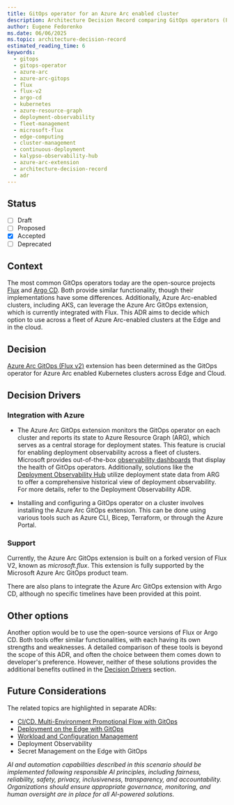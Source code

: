 ```yaml
---
title: GitOps operator for an Azure Arc enabled cluster
description: Architecture Decision Record comparing GitOps operators (Flux vs Argo CD) for Azure Arc-enabled Kubernetes clusters. Evaluates Azure Arc GitOps extension integration with Flux v2, deployment observability through Azure Resource Graph, fleet management capabilities, and Microsoft support considerations for edge and cloud cluster deployments.
author: Eugene Fedorenko
ms.date: 06/06/2025
ms.topic: architecture-decision-record
estimated_reading_time: 6
keywords:
  - gitops
  - gitops-operator
  - azure-arc
  - azure-arc-gitops
  - flux
  - flux-v2
  - argo-cd
  - kubernetes
  - azure-resource-graph
  - deployment-observability
  - fleet-management
  - microsoft-flux
  - edge-computing
  - cluster-management
  - continuous-deployment
  - kalypso-observability-hub
  - azure-arc-extension
  - architecture-decision-record
  - adr
---
```


## Status

- [ ] Draft
- [ ] Proposed
- [X] Accepted
- [ ] Deprecated

## Context

The most common GitOps operators today are the open-source projects [Flux](https://fluxcd.io/flux/) and [Argo CD](https://argo-cd.readthedocs.io/en/stable/). Both provide similar functionality, though their implementations have some differences.
Additionally, Azure Arc-enabled clusters, including AKS, can leverage the Azure Arc GitOps extension, which is currently integrated with Flux.
This ADR aims to decide which option to use across a fleet of Azure Arc-enabled clusters at the Edge and in the cloud.

## Decision

[Azure Arc GitOps (Flux v2)](https://learn.microsoft.com/azure/azure-arc/kubernetes/conceptual-gitops-flux2) extension has been determined as the GitOps operator for Azure Arc enabled Kubernetes clusters across Edge and Cloud.

## Decision Drivers

### Integration with Azure

- The Azure Arc GitOps extension monitors the GitOps operator on each cluster and reports its state to Azure Resource Graph (ARG), which serves as a central storage for deployment states.
This feature is crucial for enabling deployment observability across a fleet of clusters.
Microsoft provides out-of-the-box [observability dashboards](https://learn.microsoft.com/azure/azure-arc/kubernetes/monitor-gitops-flux-2) that display the health of GitOps operators.
Additionally, solutions like the [Deployment Observability Hub](https://github.com/microsoft/kalypso-observability-hub?tab=readme-ov-file#deployment-observability-hub)
utilize deployment state data from ARG to offer a comprehensive historical view of deployment observability. For more details, refer to the Deployment Observability ADR.

- Installing and configuring a GitOps operator on a cluster involves installing the Azure Arc GitOps extension.
This can be done using various tools such as Azure CLI, Bicep, Terraform, or through the Azure Portal.

### Support

Currently, the Azure Arc GitOps extension is built on a forked version of Flux V2, known as *microsoft.flux*. This extension is fully supported by the Microsoft Azure Arc GitOps product team.

There are also plans to integrate the Azure Arc GitOps extension with Argo CD, although no specific timelines have been provided at this point.

## Other options

Another option would be to use the open-source versions of Flux or Argo CD. Both tools offer similar functionalities, with each having its own strengths and weaknesses.
A detailed comparison of these tools is beyond the scope of this ADR, and often the choice between them comes down to developer's preference.
However, neither of these solutions provides the additional benefits outlined in the [Decision Drivers](#decision-drivers) section.

## Future Considerations

The related topics are highlighted in separate ADRs:

- [CI/CD. Multi-Environment Promotional Flow with GitOps](./cicd-gitops.md)
- [Deployment on the Edge with GitOps](./deployment-on-edge-gitops.md)
- [Workload and Configuration Management](./workload-configuration-management.md)
- Deployment Observability
- Secret Management on the Edge with GitOps

*AI and automation capabilities described in this scenario should be implemented following responsible AI principles, including fairness, reliability, safety, privacy, inclusiveness, transparency, and accountability. Organizations should ensure appropriate governance, monitoring, and human oversight are in place for all AI-powered solutions.*
